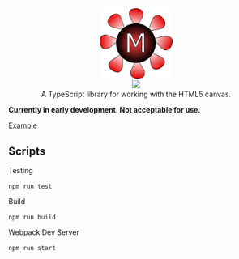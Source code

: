 <div style="text-align:center">
    <img alt="react-router" src="magma.png" width="144"> 
    <br/>
    <a href="https://travis-ci.org/Andrewnetwork/MagmaCanvas">
        <img src="https://travis-ci.org/Andrewnetwork/MagmaCanvas.svg?branch=master"/>
    </a>
    <br/>
    A TypeScript library for working with the HTML5 canvas. 
</div>

**Currently in early development. Not acceptable for use.**

[Example](https://andrewnetwork.github.io/MagmaCanvas/dist/)

## Scripts
Testing
```
npm run test
```
Build
```
npm run build
```
Webpack Dev Server
```
npm run start
```
